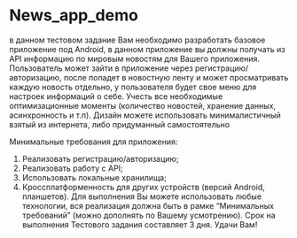 # News_app_demo

в данном тестовом задание Вам необходимо разработать базовое приложение под Android,
в данном приложение вы должны получать из API информацию по мировым новостям для Вашего приложения. 
Пользователь может зайти в приложение через регистрацию/авторизацию, 
после попадет в новостную ленту и может просматривать каждую новость отдельно, у пользователя будет свое меню для настроек информаций о себе.
Учесть все необходимые оптимизационные моменты (количество новостей, хранение данных, асинхронность и т.п).
Дизайн можете использовать минималистичный взятый из интернета, либо придуманный самостоятельно


Минимальные требования для приложения:
1.	Реализовать регистрацию/авторизацию;
2.	Реализовать работу с API;
3.	Использовать локальные хранилища;
4.	Кроссплатформенность для других устройств (версий Android, планшетов).
Для выполнения Вы можете использовать любые технологии, вся реализация должна быть в рамке “Минимальных требований” (можно дополнять по Вашему усмотрению). Срок на выполнения Тестового задания составляет 3 дня. Удачи Вам!
